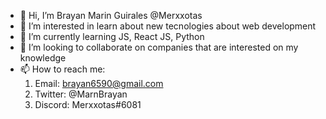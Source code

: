 - 👋 Hi, I’m Brayan Marin Guirales @Merxxotas
- 👀 I’m interested in learn about new tecnologies about web development
- 🌱 I’m currently learning JS, React JS, Python
- 💞️ I’m looking to collaborate on companies that are interested on my knowledge
- 📫 How to reach me: 
     1. Email: brayan6590@gmail.com
     2. Twitter: @MarnBrayan
     3. Discord: Merxxotas#6081

<!---
Merxxotas/Merxxotas is a ✨ special ✨ repository because its `README.md` (this file) appears on your GitHub profile.
You can click the Preview link to take a look at your changes.
--->
